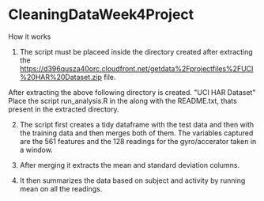 # CleaningDataWeek4Project

How it works
1. The script must be placeed inside the directory created after extracting the https://d396qusza40orc.cloudfront.net/getdata%2Fprojectfiles%2FUCI%20HAR%20Dataset.zip file.

After extracting the above following directory is created. 
"UCI HAR Dataset"
Place the script run_analysis.R in the along with the README.txt, thats present in the extracted directory.

2. The script first creates a tidy dataframe with the test data and then with the training data and then merges both of them.
   The variables captured are the 561 features and the 128 readings for the gyro/accerator taken in a window. 

3. After merging it extracts the mean and standard deviation columns. 

4. It then summarizes the data based on subject and activity by running mean on all the readings.
